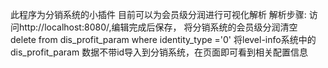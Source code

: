 
此程序为分销系统的小插件
目前可以为会员级分润进行可视化解析
解析步骤:
访问http://localhost:8080/,编辑完成后保存，
将分销系统的会员级分润清空 delete from dis_profit_param where identity_type ='0'
将level-info系统中的dis_profit_param 数据不带id导入到分销系统，在页面即可看到相关配置信息